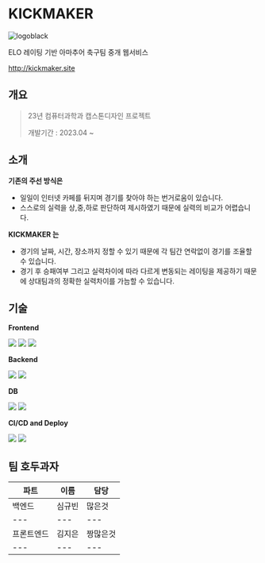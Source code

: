 # KICKMAKER
![logoblack](https://github.com/keemzleun/Capstone-Design/assets/89975936/bf571cd3-dd70-4e44-853a-582a7a440f0d)

 ELO 레이팅 기반 아마추어 축구팀 중개 웹서비스
 
 http://kickmaker.site


## 개요
> 23년 컴퓨터과학과 캡스톤디자인 프로젝트
> 
> 개발기간 : 2023.04 ~

## 소개

**기존의 주선 방식은** 

- 일일이 인터넷 카페를 뒤지며 경기를 찾아야 하는 번거로움이 있습니다.
- 스스로의 실력을 상,중,하로 판단하여 제시하였기 때문에 실력의 비교가 어렵습니다.


**KICKMAKER 는**

- 경기의 날짜, 시간, 장소까지 정할 수 있기 때문에 각 팀간 연락없이 경기를 조율할 수 있습니다.
- 경기 후 승패여부 그리고 실력차이에 따라 다르게 변동되는 레이팅을 제공하기 때문에 상대팀과의 정확한 실력차이를 가늠할 수 있습니다. 


## 기술
**Frontend**

<img src="https://img.shields.io/badge/html5-E34F26?style=for-the-badge&logo=html5&logoColor=white"> <img src="https://img.shields.io/badge/css-1572B6?style=for-the-badge&logo=css3&logoColor=white"> <img src="https://img.shields.io/badge/javascript-F7DF1E?style=for-the-badge&logo=javascript&logoColor=black"> 
  
**Backend**

<img src="https://img.shields.io/badge/node.js-339933?style=for-the-badge&logo=Node.js&logoColor=white"> <img src="https://img.shields.io/badge/express-000000?style=for-the-badge&logo=express&logoColor=white">

**DB**

<img src="https://img.shields.io/badge/mysql-4479A1?style=for-the-badge&logo=mysql&logoColor=white"> <img src="https://img.shields.io/badge/amazon rds-527FFF?style=for-the-badge&logo=amazon rds&logoColor=white">

**CI/CD and Deploy**

<img src="https://img.shields.io/badge/docker-2496ED?style=for-the-badge&logo=docker&logoColor=white"> <img src="https://img.shields.io/badge/amazon ec2-FF9900?style=for-the-badge&logo=amazon ec2&logoColor=white">

## 팀 호두과자

| 파트 | 이름 | 담당 |
| --- | --- | --- |
| 백엔드 | 심규빈 | 많은것 |
| --- | --- | --- |
| 프론트엔드 | 김지은 | 짱많은것 |
| --- | --- | --- |



